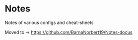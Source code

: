# Notes
Notes of various configs and cheat-sheets

Moved to -> https://github.com/BarnaNorbert19/Notes-docus
